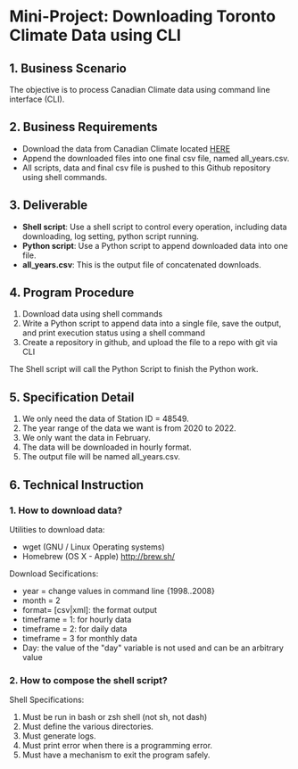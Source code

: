 # Mini-Project: Downloading Toronto Climate Data using CLI

## 1. Business Scenario
The objective is to process Canadian Climate data using command line interface (CLI).

## 2. Business Requirements
- Download the data from Canadian Climate located [HERE](https://climate.weather.gc.ca/historical_data/search_historic_data_e.html.)
- Append the downloaded files into one final csv file, named all_years.csv.
- All scripts, data and final csv file is pushed to this Github repository using shell commands.

## 3. Deliverable
- **Shell script**: Use a shell script to control every operation, including data downloading, log setting, python script running.
- **Python script**: Use a Python script to append downloaded data into one file.
- **all_years.csv**: This is the output file of concatenated downloads.

## 4. Program Procedure
1. Download data using shell commands
2. Write a Python script to append data into a single file, save the output, and print execution status using a shell command
3. Create a repository in github, and upload the file to a repo with git via CLI

The Shell script will call the Python Script to finish the Python work.

## 5. Specification Detail
1. We only need the data of Station ID = 48549.
2. The year range of the data we want is from 2020 to 2022.
3. We only want the data in February.
4. The data will be downloaded in hourly format.
5. The output file will be named all_years.csv.

## 6. Technical Instruction
### 1. How to download data?
Utilities to download data: 
- wget (GNU / Linux Operating systems)
- Homebrew (OS X - Apple) http://brew.sh/

Download Secifications: 
- year = change values in command line {1998..2008}
- month = 2
- format= [csv|xml]: the format output
- timeframe = 1: for hourly data
- timeframe = 2: for daily data
- timeframe = 3 for monthly data
- Day: the value of the "day" variable is not used and can be an arbitrary value

### 2. How to compose the shell script?
Shell Specifications:
1. Must be run in bash or zsh shell (not sh, not dash)
2. Must define the various directories.
3. Must generate logs.
4. Must print error when there is a programming error.
5. Must have a mechanism to exit the program safely.
